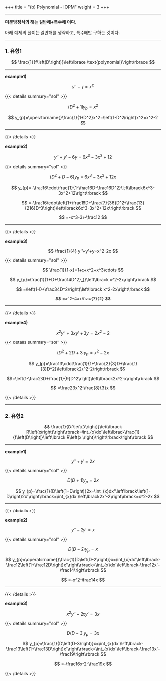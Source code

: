 +++
title = "(b) Polynomial - IOPM"
weight = 3
+++

---

**미분방정식의 해는 일반해+특수해 이다.**

아래 예제의 풀이는 일반해를 생략하고, 특수해만 구하는 것이다. 

---

### 1. 유형1

$$
\frac{1}{f\left(D\right)}\left\lbrace \text{polynomial}\right\rbrace
$$

<hr>

**example1)**

$$
y''+y=x^2
$$

{{< details summary="sol" >}}

$$
\left(D^2+1\right)y_{p}=x^2
$$

$$
y_{p}=\operatorname{}\frac{1}{1+D^2}x^2=\left(1-D^2\right)x^2=x^2-2
$$

<hr>

{{< /details >}}

**example2)**

$$
y''+y'-6y=6x^3-3x^2+12
$$

{{< details summary="sol" >}}

$$
\left(D^2+D-6\right)y_{p}=6x^3-3x^2+12x
$$

$$
y_{p}=-\frac16\cdot\frac{1}{1-\frac16D-\frac16D^2}\left\lbrack6x^3-3x^2+12\right\rbrack
$$

$$
=-\frac16\cdot\left(1+\frac16D+\frac{7}{36}D^2+\frac{13}{216}D^3\right)\left\lbrack6x^3-3x^2+12x\right\rbrack
$$

$$
=-x^3-3x-\frac12
$$

<hr>

{{< /details >}}

**example3)**

$$
\frac{1}{4} y''+y'+y=x^2-2x
$$

{{< details summary="sol" >}}

$$
\frac{1}{1-x}=1+x+x^2+x^3\cdots
$$

$$
y_{p}=\frac{1}{1+D+\frac14D^2}_{}\left\lbrack x^2-2x\right\rbrack
$$

$$
=\left(1-D+\frac34D^2\right)\left\lbrack x^2-2x\right\rbrack
$$

$$
=x^2-4x+\frac{7}{2}
$$

<hr>

{{< /details >}}

**example4)**

$$
x^2y''+3xy'+3y=2x^2-2
$$

{{< details summary="sol" >}}

$$
\left(D^2+2D+3\right)y_{p}=x^2-2x
$$

$$
y_{p}=\frac13\cdot\frac{1}{1+\frac{2}{3}D+\frac{1}{3}D^2}\left\lbrack2x^2-2\right\rbrack 
$$

$$=\left(1-\frac23D+\frac{1}{9}D^2\right)\left\lbrack2x^2-x\right\rbrack
$$

$$
=\frac23x^2-\frac{8}{3}x
$$

{{< /details >}}

---

### 2. 유형2

$$
\frac{1}{Df\left(D\right)}\left\lbrack R\left(x\right)\right\rbrack=\int_{x}dx'\left\lbrack\frac{1}{f\left(D\right)}\left\lbrack R\left(x'\right)\right\rbrack\right\rbrack
$$

<hr>

**example1)**

$$
y''+y'=2x
$$

{{< details summary="sol" >}}

$$
D\left(D+1\right)y_{p}=2x 
$$

$$
y_{p}=\frac{1}{D\left(1+D\right)}2x=\int_{x}dx'\left\lbrack\left(1-D\right)2x'\right\rbrack=\int_{x}dx'\left\lbrack2x'-2\right\rbrack=x^2-2x
$$

<hr>

{{< /details >}}

**example2)**

$$
y''-2y'=x
$$

{{< details summary="sol" >}}

$$
D\left(D-2\right)y_{p}=x 
$$

$$
y_{p}=\operatorname{}\frac{1}{D\left(D-2\right)}x=\int_{x}dx'\left\lbrack-\frac12\left(1+\frac12D\right)x'\right\rbrack=\int_{x}dx'\left\lbrack-\frac12x'-\frac14\right\rbrack
$$

$$
=-x^2-\frac14x
$$

<hr>

{{< /details >}}

**example3)**

$$
x^2y''-2xy'=3x
$$

{{< details summary="sol" >}}

$$
D\left(D-3\right)y_{p}=3x
$$

$$
y_{p}=\frac{1}{D\left(D-3\right)}x=\int_{x}dx'\left\lbrack-\frac13\left(1+\frac13D\right)x'\right\rbrack=\int_{x}dx'\left\lbrack-\frac13x'-\frac19\right\rbrack
$$

$$
=-\frac16x^2-\frac19x
$$

{{< /details >}}